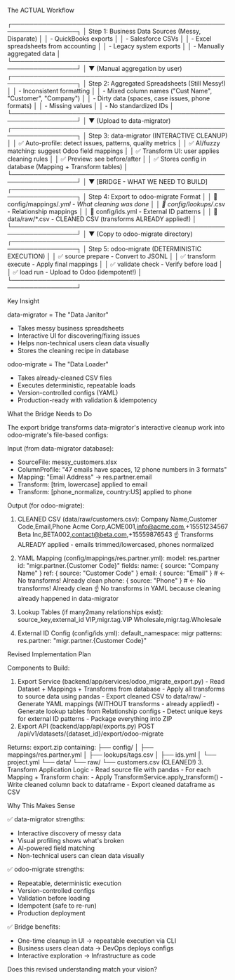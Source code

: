  The ACTUAL Workflow

  ┌─────────────────────────────────────────────────────────────────┐
  │  Step 1: Business Data Sources (Messy, Disparate)               │
  │  - QuickBooks exports                                           │
  │  - Salesforce CSVs                                              │
  │  - Excel spreadsheets from accounting                           │
  │  - Legacy system exports                                        │
  │  - Manually aggregated data                                     │
  └─────────────────────────────────────────────────────────────────┘
                              │
                              ▼ (Manual aggregation by user)
  ┌─────────────────────────────────────────────────────────────────┐
  │  Step 2: Aggregated Spreadsheets (Still Messy!)                 │
  │  - Inconsistent formatting                                      │
  │  - Mixed column names ("Cust Name", "Customer", "Company")      │
  │  - Dirty data (spaces, case issues, phone formats)              │
  │  - Missing values                                               │
  │  - No standardized IDs                                          │
  └─────────────────────────────────────────────────────────────────┘
                              │
                              ▼ (Upload to data-migrator)
  ┌─────────────────────────────────────────────────────────────────┐
  │  Step 3: data-migrator (INTERACTIVE CLEANUP)                    │
  │  ✅ Auto-profile: detect issues, patterns, quality metrics      │
  │  ✅ AI/fuzzy matching: suggest Odoo field mappings              │
  │  ✅ Transform UI: user applies cleaning rules                   │
  │  ✅ Preview: see before/after                                   │
  │  ✅ Stores config in database (Mapping + Transform tables)      │
  └─────────────────────────────────────────────────────────────────┘
                              │
                              ▼ [BRIDGE - WHAT WE NEED TO BUILD]
  ┌─────────────────────────────────────────────────────────────────┐
  │  Step 4: Export to odoo-migrate Format                          │
  │  📄 config/mappings/*.yml - What cleaning was done              │
  │  📄 config/lookups/*.csv - Relationship mappings                │
  │  📄 config/ids.yml - External ID patterns                       │
  │  📄 data/raw/*.csv - CLEANED CSV (transforms ALREADY applied!)  │
  └─────────────────────────────────────────────────────────────────┘
                              │
                              ▼ (Copy to odoo-migrate directory)
  ┌─────────────────────────────────────────────────────────────────┐
  │  Step 5: odoo-migrate (DETERMINISTIC EXECUTION)                 │
  │  ✅ source prepare - Convert to JSONL                           │
  │  ✅ transform execute - Apply final mappings                    │
  │  ✅ validate check - Verify before load                         │
  │  ✅ load run - Upload to Odoo (idempotent!)                     │
  └─────────────────────────────────────────────────────────────────┘

  Key Insight

  data-migrator = The "Data Janitor"
  - Takes messy business spreadsheets
  - Interactive UI for discovering/fixing issues
  - Helps non-technical users clean data visually
  - Stores the cleaning recipe in database

  odoo-migrate = The "Data Loader"
  - Takes already-cleaned CSV files
  - Executes deterministic, repeatable loads
  - Version-controlled configs (YAML)
  - Production-ready with validation & idempotency

  What the Bridge Needs to Do

  The export bridge transforms data-migrator's interactive cleanup work into odoo-migrate's file-based 
  configs:

  Input (from data-migrator database):

  - SourceFile: messy_customers.xlsx
  - ColumnProfile: "47 emails have spaces, 12 phone numbers in 3 formats"
  - Mapping: "Email Address" → res.partner.email
  - Transform: [trim, lowercase] applied to email
  - Transform: [phone_normalize, country:US] applied to phone

  Output (for odoo-migrate):

  1. CLEANED CSV (data/raw/customers.csv):
  Company Name,Customer Code,Email,Phone
  Acme Corp,ACME001,info@acme.com,+15551234567
  Beta Inc,BETA002,contact@beta.com,+15559876543
  ☝️ Transforms ALREADY applied - emails trimmed/lowercased, phones normalized

  2. YAML Mapping (config/mappings/res.partner.yml):
  model: res.partner
  id: "migr.partner.{Customer Code}"
  fields:
    name: { source: "Company Name" }
    ref: { source: "Customer Code" }
    email: { source: "Email" }  # ← No transforms! Already clean
    phone: { source: "Phone" }  # ← No transforms! Already clean
  ☝️ No transforms in YAML because cleaning already happened in data-migrator

  3. Lookup Tables (if many2many relationships exist):
  source_key,external_id
  VIP,migr.tag.VIP
  Wholesale,migr.tag.Wholesale

  4. External ID Config (config/ids.yml):
  default_namespace: migr
  patterns:
    res.partner: "migr.partner.{Customer Code}"

  Revised Implementation Plan

  Components to Build:

  1. Export Service (backend/app/services/odoo_migrate_export.py)
    - Read Dataset + Mappings + Transforms from database
    - Apply all transforms to source data using pandas
    - Export cleaned CSV to data/raw/
    - Generate YAML mappings (WITHOUT transforms - already applied!)
    - Generate lookup tables from Relationship configs
    - Detect unique keys for external ID patterns
    - Package everything into ZIP
  2. Export API (backend/app/api/exports.py)
  POST /api/v1/datasets/{dataset_id}/export/odoo-migrate

  Returns: export.zip containing:
  ├── config/
  │   ├── mappings/res.partner.yml
  │   ├── lookups/tags.csv
  │   ├── ids.yml
  │   └── project.yml
  └── data/
      └── raw/
          └── customers.csv (CLEANED!)
  3. Transform Application Logic
    - Read source file with pandas
    - For each Mapping + Transform chain:
        - Apply TransformService.apply_transform()
      - Write cleaned column back to dataframe
    - Export cleaned dataframe as CSV

  Why This Makes Sense

  ✅ data-migrator strengths:
  - Interactive discovery of messy data
  - Visual profiling shows what's broken
  - AI-powered field matching
  - Non-technical users can clean data visually

  ✅ odoo-migrate strengths:
  - Repeatable, deterministic execution
  - Version-controlled configs
  - Validation before loading
  - Idempotent (safe to re-run)
  - Production deployment

  ✅ Bridge benefits:
  - One-time cleanup in UI → repeatable execution via CLI
  - Business users clean data → DevOps deploys configs
  - Interactive exploration → Infrastructure as code

  Does this revised understanding match your vision?